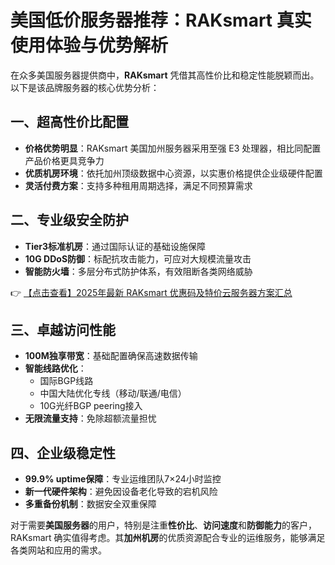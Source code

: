 # 美国低价服务器推荐：RAKsmart 真实使用体验与优势解析

在众多美国服务器提供商中，**RAKsmart** 凭借其高性价比和稳定性能脱颖而出。以下是该品牌服务器的核心优势分析：

## 一、超高性价比配置
- **价格优势明显**：RAKsmart 美国加州服务器采用至强 E3 处理器，相比同配置产品价格更具竞争力
- **优质机房环境**：依托加州顶级数据中心资源，以实惠价格提供企业级硬件配置
- **灵活付费方案**：支持多种租用周期选择，满足不同预算需求

## 二、专业级安全防护
- **Tier3标准机房**：通过国际认证的基础设施保障
- **10G DDoS防御**：标配抗攻击能力，可应对大规模流量攻击
- **智能防火墙**：多层分布式防护体系，有效阻断各类网络威胁

👉 [【点击查看】2025年最新 RAKsmart 优惠码及特价云服务器方案汇总](https://bit.ly/raksmart)

## 三、卓越访问性能
- **100M独享带宽**：基础配置确保高速数据传输
- **智能线路优化**：
  - 国际BGP线路
  - 中国大陆优化专线（移动/联通/电信）
  - 10G光纤BGP peering接入
- **无限流量支持**：免除超额流量担忧

## 四、企业级稳定性
- **99.9% uptime保障**：专业运维团队7×24小时监控
- **新一代硬件架构**：避免因设备老化导致的宕机风险
- **多重备份机制**：数据安全双重保障

对于需要**美国服务器**的用户，特别是注重**性价比**、**访问速度**和**防御能力**的客户，RAKsmart 确实值得考虑。其**加州机房**的优质资源配合专业的运维服务，能够满足各类网站和应用的需求。